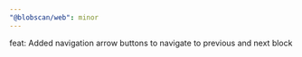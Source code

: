 ```yaml
---
"@blobscan/web": minor
---
```


feat: Added navigation arrow buttons to navigate to previous and next block
